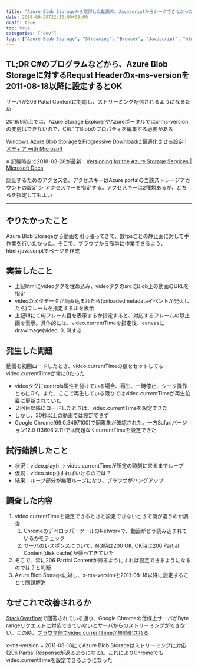```yaml
---
title: "Azure Blob Storageから取得した動画の、Javascriptからシークできなかった話"
date: 2018-09-29T22:10:00+09:00
draft: true
toc: true
categories: ["dev"]
tags: ["Azure Blob Storage", "Streaming", "Browser", "Javascript", "html5"]
---
```


## TL;DR C#のプログラムなどから、Azure Blob Storageに対するRequst Headerのx-ms-versionを2011-08-18以降に設定するとOK
サーバが206 Patial Contentに対応し、ストリーミング配信されるようになるため
<!--more-->

2018/9時点では、Azure Storage ExplorerやAzureポータルではx-ms-versionの変更はできないので、C#にてBlobのプロパティを編集する必要がある

[Windows Azure Blob StorageをProgressive Downloadに最適化させる設定 | メディア with Microsoft](https://bit.ly/2CZ4yQJ)

※ 記載時点で2018-03-28が最新：[Versioning for the Azure Storage Services | Microsoft Docs](https://docs.microsoft.com/en-us/rest/api/storageservices/versioning-for-the-azure-storage-services)

認証するためのアクセス名、アクセスキーはAzure portalの当該ストレージアカウントの設定 ＞ アクセスキーを指定する。アクセスキーは2種類あるが、どちらを指定してもよい

- - -

## やりたかったこと
Azure Blob Storageから動画を引っ張ってきて、数fpsごとの静止画に対して手作業を行いたかった。そこで、ブラウザから簡単に作業できるよう、html+javascriptでページを作成

## 実装したこと
- 上記htmlにvideoタグを埋め込み、videoタグのsrcにBlob上の動画のURLを指定
- videoのメタデータが読み込まれたら(onloadedmetadataイベントが発火したら)フレームを指定するUIを表示
- 上記UIにて何フレーム目を表示するか指定すると、対応するフレームの静止画を表示。具体的には、video.currentTimeを指定後、canvasにdrawImage(video, 0, 0)する

## 発生した問題
動画を初回ロードしたとき、video.currentTimeの値をセットしてもvideo.currentTimeが常に0だった
- videoタグにcontrols属性を付けている場合、再生、一時停止、シーク操作ともにOK。また、ここで再生している限りではvideo.currentTimeが再生位置に更新されていた
- ２回目以降にロードしたときは、video.currentTimeを設定できた
- しかし、30秒以上の動画では設定できず
- Google Chrome(69.0.3497.100)で同現象が確認された。一方Safariバージョン12.0 (13606.2.11)では問題なくcurrentTimeを設定できた

## 試行錯誤したこと
- 状況：video.play() → video.currentTimeが所定の時刻に来るまでループ
- 仮説：video.stop()すればいけるのでは？
- 結果：ループ部分が無限ループになり、ブラウザがハングアップ

## 調査した内容
1. video.currentTimeを設定できるときと設定できないときで何が違うのか調査
    1. ChromeのデベロッパーツールのNetworkで、動画がどう読み込まれているかをチェック
    1. サーバのレスポンスについて、NG時は200 OK, OK時は206 Partial Content(disk cache)が帰ってきていた
2. そこで、常に206 Partial Contentが帰るようにすれば設定できるようになるのでは？と判断
3. Azure Blob Storageに対し、x-ms-versionを2011-08-18以降に設定することで問題解消

## なぜこれで改善されるか
[StackOverflow](https://stackoverflow.com/a/5421205)で回答されている通り、Google Chromeの仕様上サーバがByte rangeリクエストに対応できていないとサーバからのストリーミングができない。この時、[ブラウザ側でvideo.currentTimeが無効化される](https://qiita.com/tukiyo320/items/78b7f9a205da5887b40d)

x-ms-version = 2011-08-18にてAzure Blob Storageはストリーミングに対応(206 Partial Responseが返るようになる)。これによりChromeでもvideo.currentTimeを設定できるようになった


